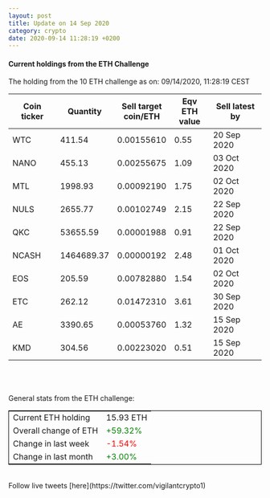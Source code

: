 ```yaml
---
layout: post
title: Update on 14 Sep 2020
category: crypto
date: 2020-09-14 11:28:19 +0200
---
```

<!-- Global site tag (gtag.js) - Google Analytics -->
<script async src="https://www.googletagmanager.com/gtag/js?id=UA-103831149-5"></script>
<script>
  window.dataLayer = window.dataLayer || [];
  function gtag(){dataLayer.push(arguments);}
  gtag('js', new Date());

  gtag('config', 'UA-103831149-5');
</script>


#### Current holdings from the ETH Challenge

The holding from the 10 ETH challenge as on: 09/14/2020, 11:28:19 CEST

|Coin ticker|Quantity|Sell target<br>coin/ETH|Eqv ETH<br>value|Sell latest by|
|-----------|--------|-----------|-----------|--------------|
WTC|411.54|  0.00155610|0.55|20 Sep 2020|
NANO|455.13|  0.00255675|1.09|03 Oct 2020|
MTL|1998.93|  0.00092190|1.75|02 Oct 2020|
NULS|2655.77|  0.00102749|2.15|22 Sep 2020|
QKC|53655.59|  0.00001988|0.91|22 Sep 2020|
NCASH|1464689.37|  0.00000192|2.48|01 Oct 2020|
EOS|205.59|  0.00782880|1.54|02 Oct 2020|
ETC|262.12|  0.01472310|3.61|30 Sep 2020|
AE|3390.65|  0.00053760|1.32|15 Sep 2020|
KMD|304.56|  0.00223020|0.51|15 Sep 2020|

<br>
<br>
<br>
General stats from the ETH challenge:

<table style="border:1px solid black;margin-left:auto;margin-right:auto;">
	<tbody>
	<tr>
		<td>Current ETH holding</td>
		<td>     15.93 ETH</td>
	</tr>
	<tr>
		<td>Overall change of ETH</td>
		<td><font color="green">+59.32%</font></td>
	</tr>
	<tr>
		<td>Change in last week</td>
		<td><font color="red">-1.54%</font></td>
	</tr>
	<tr>
		<td>Change in last month</td>
		<td><font color="green">+3.00%</font></td>
	</tr>
	</tbody>
</table>

<br>
Follow live tweets [here](https://twitter.com/vigilantcrypto1)
<br>
<br>